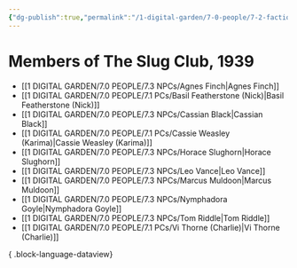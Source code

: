 ```yaml
---
{"dg-publish":true,"permalink":"/1-digital-garden/7-0-people/7-2-factions/07-2-13-the-slug-club/"}
---
```


# Members of The Slug Club, 1939

- [[1 DIGITAL GARDEN/7.0 PEOPLE/7.3 NPCs/Agnes Finch\|Agnes Finch]]
- [[1 DIGITAL GARDEN/7.0 PEOPLE/7.1 PCs/Basil Featherstone (Nick)\|Basil Featherstone (Nick)]]
- [[1 DIGITAL GARDEN/7.0 PEOPLE/7.3 NPCs/Cassian Black\|Cassian Black]]
- [[1 DIGITAL GARDEN/7.0 PEOPLE/7.1 PCs/Cassie Weasley (Karima)\|Cassie Weasley (Karima)]]
- [[1 DIGITAL GARDEN/7.0 PEOPLE/7.3 NPCs/Horace Slughorn\|Horace Slughorn]]
- [[1 DIGITAL GARDEN/7.0 PEOPLE/7.3 NPCs/Leo Vance\|Leo Vance]]
- [[1 DIGITAL GARDEN/7.0 PEOPLE/7.3 NPCs/Marcus Muldoon\|Marcus Muldoon]]
- [[1 DIGITAL GARDEN/7.0 PEOPLE/7.3 NPCs/Nymphadora Goyle\|Nymphadora Goyle]]
- [[1 DIGITAL GARDEN/7.0 PEOPLE/7.3 NPCs/Tom Riddle\|Tom Riddle]]
- [[1 DIGITAL GARDEN/7.0 PEOPLE/7.1 PCs/Vi Thorne (Charlie)\|Vi Thorne (Charlie)]]

{ .block-language-dataview}
